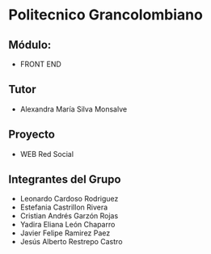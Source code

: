 # Politecnico Grancolombiano

## Módulo: 
<ul>
<li>FRONT END</li>
</ul>

## Tutor
<ul>
<li>Alexandra María Silva Monsalve</li>
</ul>

## Proyecto
<ul>
<li>WEB Red Social</li>
</ul>

## Integrantes del Grupo
<ul>
<li>Leonardo Cardoso Rodriguez</li>
<li>Estefania Castrillon Rivera</li>
<li>Cristian Andrés Garzón Rojas</li>
<li>Yadira Eliana León Chaparro</li>
<li>Javier Felipe Ramirez Paez</li>
<li>Jesús Alberto Restrepo Castro</li>
</ul>
